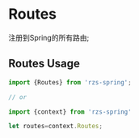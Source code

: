 # Routes

注册到Spring的所有路由;

## Routes Usage

```js
import {Routes} from 'rzs-spring';

// or

import {context} from 'rzs-spring'

let routes=context.Routes;
```